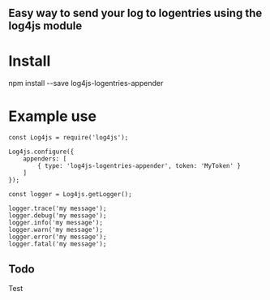 ## Easy way to send your log to logentries using the log4js module

# Install 
npm install --save log4js-logentries-appender

# Example use

    const Log4js = require('log4js');

    Log4js.configure({
        appenders: [
            { type: 'log4js-logentries-appender', token: 'MyToken' }
        ]
    });

    const logger = Log4js.getLogger();

    logger.trace('my message');
	logger.debug('my message');
	logger.info('my message');
	logger.warn('my message');
	logger.error('my message');
	logger.fatal('my message');

## Todo

Test